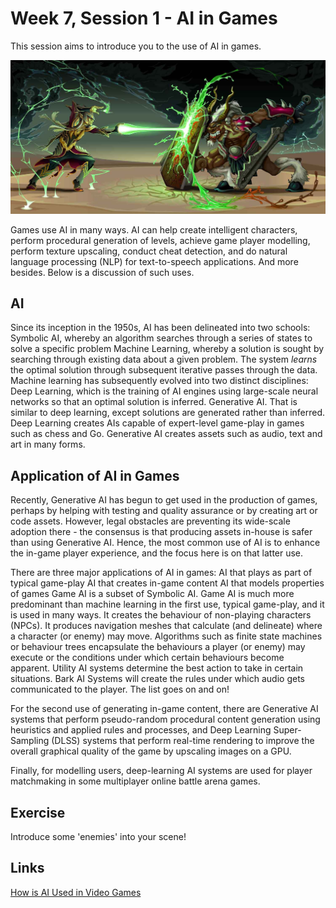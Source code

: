 # Week 7, Session 1 - AI in Games

This session aims to introduce you to the use of AI in games. 

![Ai in Games](./images/aiGames.jpg)

Games use AI in many ways. AI can help create intelligent characters, perform procedural generation of levels, achieve game player modelling, perform texture upscaling, conduct cheat detection, and do natural language processing (NLP) for text-to-speech applications. And more besides. Below is a discussion of such uses.

## AI

Since its inception in the 1950s, AI has been delineated into two schools: 
Symbolic AI, whereby an algorithm searches through a series of states to solve a specific problem
Machine Learning, whereby a solution is sought by searching through existing data about a given problem. The system _learns_ the optimal solution through subsequent iterative passes through the data.  
Machine learning has subsequently evolved into two distinct disciplines:
Deep Learning, which is the training of AI engines using large-scale neural networks so that an optimal solution is inferred. 
Generative AI. That is similar to deep learning, except solutions are generated rather than inferred.
Deep Learning creates AIs capable of expert-level game-play in games such as chess and Go. Generative AI creates assets such as audio, text and art in many forms. 

## Application of AI in Games

Recently, Generative AI has begun to get used in the production of games, perhaps by helping with testing and quality assurance or by creating art or code assets. However, legal obstacles are preventing its wide-scale adoption there - the consensus is that producing assets in-house is safer than using Generative AI. Hence, the most common use of AI is to enhance the in-game player experience, and the focus here is on that latter use.

There are three major applications of AI in games:
AI that plays as part of typical game-play
AI that creates in-game content
AI that models properties of games
Game AI is a subset of Symbolic AI. Game AI is much more predominant than machine learning in the first use, typical game-play, and it is used in many ways. It creates the behaviour of non-playing characters (NPCs). It produces navigation meshes that calculate (and delineate) where a character (or enemy) may move. Algorithms such as finite state machines or behaviour trees encapsulate the behaviours a player (or enemy) may execute or the conditions under which certain behaviours become apparent. Utility AI systems determine the best action to take in certain situations. Bark AI Systems will create the rules under which audio gets communicated to the player. The list goes on and on!

For the second use of generating in-game content, there are Generative AI systems that perform pseudo-random procedural content generation using heuristics and applied rules and processes, and Deep Learning Super-Sampling (DLSS) systems that perform real-time rendering to improve the overall graphical quality of the game by upscaling images on a GPU. 

Finally, for modelling users, deep-learning AI systems are used for player matchmaking in some multiplayer online battle arena games.

## Exercise

Introduce some 'enemies' into your scene!

## Links

[How is AI Used in Video Games](https://youtu.be/j3LW5no-5Ao?feature=shared)
